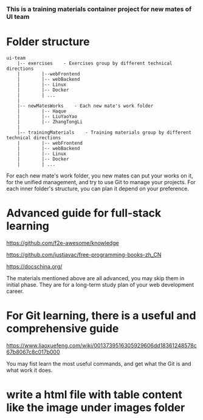 ### This is a training materials container project for new mates of UI team

# Folder structure

```
ui-team
    |-- exercises    - Exercises group by different technical directions
    |        |--webFrontend
    |        |-- webBackend
    |        |-- Linux
    |        |-- Docker
    |        | ...
    |
    |-- newMatesWorks    - Each new mate's work folder
    |        |-- Haque
    |        |-- LiuYaoYao
    |        |-- ZhangTongLi
    |
    |-- trainingMaterials    - Training materials group by different technical directions
    |        |-- webFrontend
    |        |-- webBackend
    |        |-- Linux
    |        |-- Docker
    |        | ...
```

For each new mate's work folder, you new mates can put your works on it, for the unified management,
and try to use Git to manage your projects.
For each inner folder's structure, you can plan it depend on your preference.


# Advanced guide for full-stack learning

https://github.com/f2e-awesome/knowledge
 
https://github.com/justjavac/free-programming-books-zh_CN

https://docschina.org/

The materials mentioned above are all advanced, you may skip them in initial phase.
They are for a long-term study plan of your web development career.

# For Git learning, there is a useful and comprehensive guide

https://www.liaoxuefeng.com/wiki/0013739516305929606dd18361248578c67b8067c8c017b000

You may fist learn the most useful commands, and get what the Git is and what work it does.


# write a html file with table content like the image under images folder 
